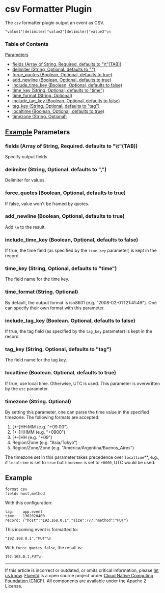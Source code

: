 


csv Formatter Plugin
====================

The `csv` formatter plugin output an event as CSV.

``` {.CodeRay}
"value1"[delimiter]"value2"[delimiter]"value3"\n
```


### Table of Contents

[Parameters](#parameters)

-   [fields (Array of String, Required. defaults to
    "\\t"(TAB))](#fields-(array-of-string,-required.-defaults-to-%E2%80%9C%5Ct%E2%80%9D(tab)))
-   [delimiter (String, Optional. defaults to
    ",")](#delimiter-(string,-optional.-defaults-to-%E2%80%9C,%E2%80%9D))
-   [force\_quotes (Boolean, Optional, defaults to
    true)](#force_quotes-(boolean,-optional,-defaults-to-true))
-   [add\_newline (Boolean, Optional, defaults to
    true)](#add_newline-(boolean,-optional,-defaults-to-true))
-   [include\_time\_key (Boolean, Optional, defaults to
    false)](#include_time_key-(boolean,-optional,-defaults-to-false))
-   [time\_key (String, Optional, defaults to
    "time")](#time_key-(string,-optional,-defaults-to-%E2%80%9Ctime%E2%80%9D))
-   [time\_format (String. Optional)](#time_format-(string.-optional))
-   [include\_tag\_key (Boolean. Optional, defaults to
    false)](#include_tag_key-(boolean.-optional,-defaults-to-false))
-   [tag\_key (String, Optional, defaults to
    "tag")](#tag_key-(string,-optional,-defaults-to-%E2%80%9Ctag%E2%80%9D))
-   [localtime (Boolean. Optional, defaults to
    true)](#localtime-(boolean.-optional,-defaults-to-true))
-   [timezone (String. Optional)](#timezone-(string.-optional))

[Example](#example)
Parameters
----------

### fields (Array of String, Required. defaults to "\\t"(TAB))

Specify output fields

### delimiter (String, Optional. defaults to ",")

Delimiter for values.

### force\_quotes (Boolean, Optional, defaults to true)

If false, value won't be framed by quotes.

### add\_newline (Boolean, Optional, defaults to true)

Add `\n` to the result.

### include\_time\_key (Boolean, Optional, defaults to false)

If true, the time field (as specified by the `time_key` parameter) is
kept in the record.

### time\_key (String, Optional, defaults to "time")

The field name for the time key.

### time\_format (String. Optional)

By default, the output format is iso8601 (e.g. "2008-02-01T21:41:49").
One can specify their own format with this parameter.

### include\_tag\_key (Boolean. Optional, defaults to false)

If true, the tag field (as specified by the `tag_key` parameter) is kept
in the record.

### tag\_key (String, Optional, defaults to "tag")

The field name for the tag key.

### localtime (Boolean. Optional, defaults to true)

If true, use local time. Otherwise, UTC is used. This parameter is
overwritten by the `utc` parameter.

### timezone (String. Optional)

By setting this parameter, one can parse the time value in the specified
timezone. The following formats are accepted:

1.  \[+-\]HH:MM (e.g. "+09:00")
2.  \[+-\]HHMM (e.g. "+0900")
3.  \[+-\]HH (e.g. "+09")
4.  Region/Zone (e.g. "Asia/Tokyo")
5.  Region/Zone/Zone (e.g. "America/Argentina/Buenos\_Aires")

The timezone set in this parameter takes precedence over
`localtime`\*\*, e.g., if `localtime` is set to `true` but `timezone` is
set to `+0000`, UTC would be used.

Example
-------

``` {.CodeRay}
format csv
fields host,method
```

With this configuration:

``` {.CodeRay}
tag:    app.event
time:   1362020400
record: {"host":"192.168.0.1","size":777,"method":"PUT"}
```

This incoming event is formatted to:

``` {.CodeRay}
"192.168.0.1","PUT"\n
```

With `force_quotes false`, the result is:

``` {.CodeRay}
192.168.0.1,PUT\n
```


------------------------------------------------------------------------

If this article is incorrect or outdated, or omits critical information,
please [let us
know](https://github.com/fluent/fluentd-docs/issues?state=open).
[Fluentd](http://www.fluentd.org/) is a open source project under [Cloud
Native Computing Foundation (CNCF)](https://cncf.io/). All components
are available under the Apache 2 License.
